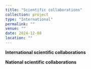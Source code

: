 ```yaml
---
title: "Scientific collaborations"
collection: project
type: "International"
permalink: ""
venue: ""
date: 2024-12-08
location: ""
---
```


**International scientific collaborations**

**National scientific collaborations**
